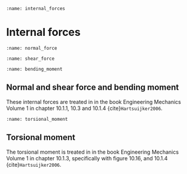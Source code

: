 ```{index} Internal forces
:name: internal_forces
```
# Internal forces

```{index} Normal force
:name: normal_force
```
```{index} Shear force
:name: shear_force
```
```{index} Bending moment
:name: bending_moment
```
## Normal and shear force and bending moment
These internal forces are treated in in the book Engineering Mechanics Volume 1 in chapter 10.1.1, 10.3 and 10.1.4 {cite}`Hartsuijker2006`.

```{index} Torsional moment
:name: torsional_moment
```
## Torsional moment
The torsional moment is treated in in the book Engineering Mechanics Volume 1 in chapter 10.1.3, specifically with figure 10.16, and 10.1.4 {cite}`Hartsuijker2006`.

